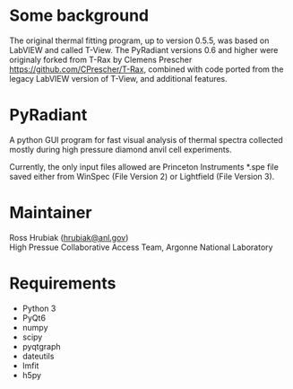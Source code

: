 Some background
===

The original thermal fitting program, up to version 0.5.5, was based on LabVIEW and called T-View. The PyRadiant versions 0.6 and higher were originaly forked from T-Rax by Clemens Prescher https://github.com/CPrescher/T-Rax, combined with code ported from the legacy LabVIEW version of T-View, and additional features. 

PyRadiant
===

A python GUI program for fast visual analysis of thermal spectra collected mostly during high pressure diamond anvil 
cell experiments.

 
Currently, the only input files allowed are Princeton Instruments \*.spe file saved either from WinSpec (File Version 2) 
or Lightfield (File Version 3).

Maintainer
===


Ross Hrubiak (hrubiak@anl.gov)  
High Pressue Collaborative Access Team, Argonne National Laboratory


Requirements
===

- Python 3
- PyQt6
- numpy
- scipy
- pyqtgraph
- dateutils
- lmfit
- h5py
    




    

